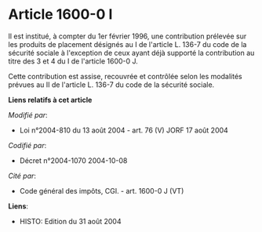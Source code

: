 # Article 1600-0 I

Il est institué, à compter du 1er février 1996, une contribution prélevée sur les produits de placement désignés au I de
l'article L. 136-7 du code de la sécurité sociale à l'exception de ceux ayant déjà supporté la contribution au titre des 3 et
4 du I de l'article 1600-0 J.

Cette contribution est assise, recouvrée et contrôlée selon les modalités prévues au II de l'article L. 136-7 du code de la
sécurité sociale.

**Liens relatifs à cet article**

_Modifié par_:

  - Loi n°2004-810 du 13 août 2004 - art. 76 (V) JORF 17 août 2004

_Codifié par_:

  - Décret n°2004-1070 2004-10-08

_Cité par_:

  - Code général des impôts, CGI. - art. 1600-0 J (VT)

**Liens**:

  - HISTO: Edition du 31 août 2004

